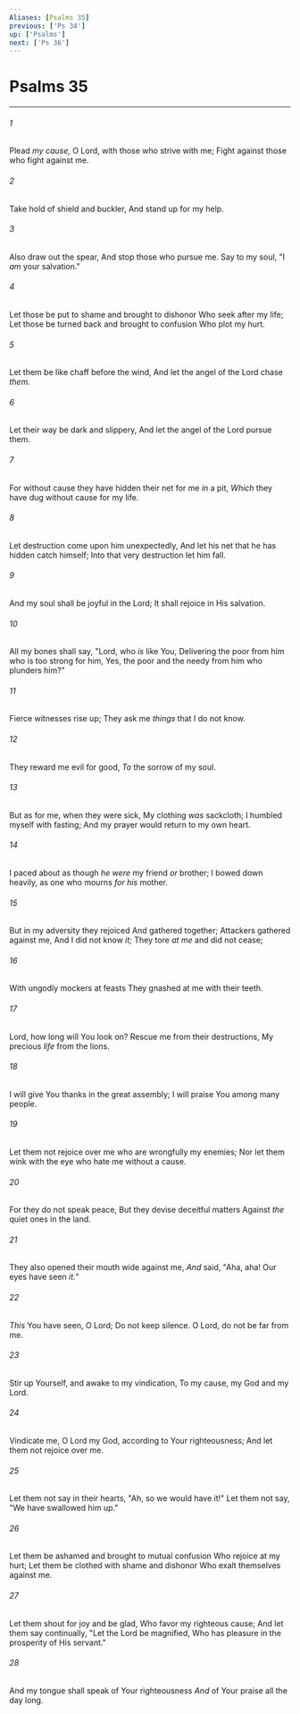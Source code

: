 ```yaml
---
Aliases: [Psalms 35]
previous: ['Ps 34']
up: ['Psalms']
next: ['Ps 36']
---
```

# Psalms 35

***


###### 1 
Plead _my cause,_ O Lord, with those who strive with me; Fight against those who fight against me. 

###### 2 
Take hold of shield and buckler, And stand up for my help. 

###### 3 
Also draw out the spear, And stop those who pursue me. Say to my soul, "I _am_ your salvation." 

###### 4 
Let those be put to shame and brought to dishonor Who seek after my life; Let those be turned back and brought to confusion Who plot my hurt. 

###### 5 
Let them be like chaff before the wind, And let the angel of the Lord chase _them._ 

###### 6 
Let their way be dark and slippery, And let the angel of the Lord pursue them. 

###### 7 
For without cause they have hidden their net for me _in_ a pit, _Which_ they have dug without cause for my life. 

###### 8 
Let destruction come upon him unexpectedly, And let his net that he has hidden catch himself; Into that very destruction let him fall. 

###### 9 
And my soul shall be joyful in the Lord; It shall rejoice in His salvation. 

###### 10 
All my bones shall say, "Lord, who _is_ like You, Delivering the poor from him who is too strong for him, Yes, the poor and the needy from him who plunders him?" 

###### 11 
Fierce witnesses rise up; They ask me _things_ that I do not know. 

###### 12 
They reward me evil for good, _To_ the sorrow of my soul. 

###### 13 
But as for me, when they were sick, My clothing _was_ sackcloth; I humbled myself with fasting; And my prayer would return to my own heart. 

###### 14 
I paced about as though _he were_ my friend _or_ brother; I bowed down heavily, as one who mourns _for his_ mother. 

###### 15 
But in my adversity they rejoiced And gathered together; Attackers gathered against me, And I did not know _it;_ They tore _at me_ and did not cease; 

###### 16 
With ungodly mockers at feasts They gnashed at me with their teeth. 

###### 17 
Lord, how long will You look on? Rescue me from their destructions, My precious _life_ from the lions. 

###### 18 
I will give You thanks in the great assembly; I will praise You among many people. 

###### 19 
Let them not rejoice over me who are wrongfully my enemies; Nor let them wink with the eye who hate me without a cause. 

###### 20 
For they do not speak peace, But they devise deceitful matters Against _the_ quiet ones in the land. 

###### 21 
They also opened their mouth wide against me, _And_ said, "Aha, aha! Our eyes have seen _it._" 

###### 22 
_This_ You have seen, O Lord; Do not keep silence. O Lord, do not be far from me. 

###### 23 
Stir up Yourself, and awake to my vindication, To my cause, my God and my Lord. 

###### 24 
Vindicate me, O Lord my God, according to Your righteousness; And let them not rejoice over me. 

###### 25 
Let them not say in their hearts, "Ah, so we would have it!" Let them not say, "We have swallowed him up." 

###### 26 
Let them be ashamed and brought to mutual confusion Who rejoice at my hurt; Let them be clothed with shame and dishonor Who exalt themselves against me. 

###### 27 
Let them shout for joy and be glad, Who favor my righteous cause; And let them say continually, "Let the Lord be magnified, Who has pleasure in the prosperity of His servant." 

###### 28 
And my tongue shall speak of Your righteousness _And_ of Your praise all the day long.
